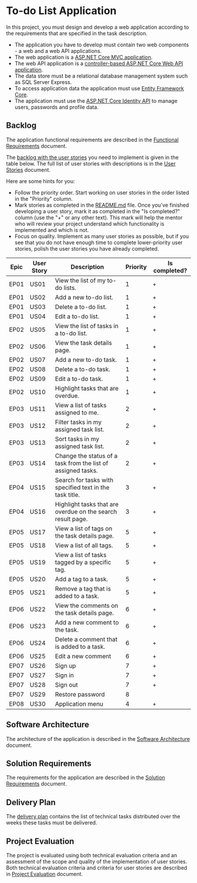 # To-do List Application

In this project, you must design and develop a web application according to the requirements that are specified in the task description.
  * The application you have to develop must contain two web components - a web and a web API applications.
  * The web application is a [ASP.NET Core MVC application](https://learn.microsoft.com/en-us/aspnet/core/mvc/overview).
  * The web API application is a [controller-based ASP.NET Core Web API application](https://learn.microsoft.com/en-us/aspnet/core/fundamentals/apis).
  * The data store must be a relational database management system such as SQL Server Express.
  * To access application data the application must use [Entity Framework Core](https://learn.microsoft.com/en-us/ef/core/).
  * The application must use the [ASP.NET Core Identity API](https://learn.microsoft.com/en-us/aspnet/core/security/authentication/identity) to manage users, passwords and profile data.


## Backlog

The application functional requirements are described in the [Functional Requirements](functional-requirements.md) document.

The [backlog with the user stories](https://en.wikipedia.org/wiki/Product_backlog) you need to implement is given in the table below. The full list of user stories with descriptions is in the [User Stories](user-stories.md) document.

Here are some hints for you:
* Follow the priority order. Start working on user stories in the order listed in the "Priority" column.
* Mark stories as completed in the [README.md](README.md) file. Once you've finished developing a user story, mark it as completed in the "Is completed?" column (use the "+" or any other text). This mark will help the mentor who will review your project understand which functionality is implemented and which is not.
* Focus on quality. Implement as many user stories as possible, but if you see that you do not have enough time to complete lower-priority user stories, polish the user stories you have already completed.

| Epic | User Story | Description                                                                     | Priority | Is completed? |
|------|------------|---------------------------------------------------------------------------------|----------|---------------|
| EP01 | US01       | View the list of my to-do lists.                                                | 1        |       +       |
| EP01 | US02       | Add a new to-do list.                                                           | 1        |       +       |
| EP01 | US03       | Delete a to-do list.                                                            | 1        |       +       |
| EP01 | US04       | Edit a to-do list.                                                              | 1        |       +       |
| EP02 | US05       | View the list of tasks in a to-do list.                                         | 1        |       +       |
| EP02 | US06       | View the task details page.                                                     | 1        |       +       |
| EP02 | US07       | Add a new to-do task.                                                           | 1        |       +       |
| EP02 | US08       | Delete a to-do task.                                                            | 1        |       +       |
| EP02 | US09       | Edit a to-do task.                                                              | 1        |       +       |
| EP02 | US10       | Highlight tasks that are overdue.                                               | 1        |       +       |
| EP03 | US11       | View a list of tasks assigned to me.                                            | 2        |       +       |
| EP03 | US12       | Filter tasks in my assigned task list.                                          | 2        |       +       |
| EP03 | US13       | Sort tasks in my assigned task list.                                            | 2        |       +       |
| EP03 | US14       | Change the status of a task from the list of assigned tasks.                    | 2        |       +       |
| EP04 | US15       | Search for tasks with specified text in the task title.                         | 3        |       +       |
| EP04 | US16       | Highlight tasks that are overdue on the search result page.                     | 3        |       +       |
| EP05 | US17       | View a list of tags on the task details page.                                   | 5        |       +       |
| EP05 | US18       | View a list of all tags.                                                        | 5        |       +       |
| EP05 | US19       | View a list of tasks tagged by a specific tag.                                  | 5        |       +       |
| EP05 | US20       | Add a tag to a task.                                                            | 5        |       +       |
| EP05 | US21       | Remove a tag that is added to a task.                                           | 5        |       +       |
| EP06 | US22       | View the comments on the task details page.                                     | 6        |       +       |
| EP06 | US23       | Add a new comment to the task.                                                  | 6        |       +       |
| EP06 | US24       | Delete a comment that is added to a task.                                       | 6        |       +       |
| EP06 | US25       | Edit a new comment                                                              | 6        |       +       |
| EP07 | US26       | Sign up                                                                         | 7        |       +       |
| EP07 | US27       | Sign in                                                                         | 7        |       +       |
| EP07 | US28       | Sign out                                                                        | 7        |       +       |
| EP07 | US29       | Restore password                                                                | 8        |               |
| EP08 | US30       | Application menu                                                                | 4        |       +       |


## Software Architecture

The architecture of the application is described in the [Software Architecture](software-architecture.md) document.


## Solution Requirements

The requirements for the application are described in the [Solution Requirements](solution-requirements.md) document.


## Delivery Plan

The [delivery plan](delivery-plan.md) contains the list of technical tasks distributed over the weeks these tasks must be delivered.


## Project Evaluation

The project is evaluated using both technical evaluation criteria and an assessment of the scope and quality of the implementation of user stories. Both technical evaluation criteria and criteria for user stories are described in [Project Evaluation](project-evaluation.md) document.
